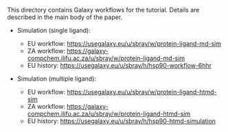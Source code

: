This directory contains Galaxy workflows for the tutorial. Details are described in the main body of the paper.

* Simulation (single ligand):
  * EU workflow: https://usegalaxy.eu/u/sbray/w/protein-ligand-md-sim
  * ZA workflow: https://galaxy-compchem.ilifu.ac.za/u/sbray/w/protein-ligand-md-sim
  * EU history: https://usegalaxy.eu/u/sbray/h/hsp90-workflow-6hhr

* Simulation (multiple ligand):
  * EU workflow: https://usegalaxy.eu/u/sbray/w/protein-ligand-htmd-sim
  * ZA workflow: https://galaxy-compchem.ilifu.ac.za/u/sbray/w/protein-ligand-htmd-sim
  * EU history: https://usegalaxy.eu/u/sbray/h/hsp90-htmd-simulation


